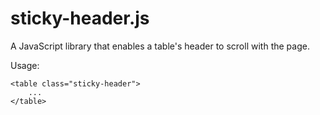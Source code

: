# sticky-header.js

A JavaScript library that enables a table's header to scroll with the page.

Usage:

    <table class="sticky-header">
        ...
    </table>